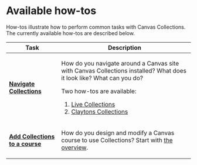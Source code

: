 # Available how-tos


How-tos illustrate how to perform common tasks with Canvas Collections. The currently available how-tos are described below.

| Task | Description |
| --- | --- |
| [**Navigate Collections**](./navigating/overview.md) | <p>How do you navigate around a Canvas site with Canvas Collections installed? What does it look like? What can you do? </p> <p>Two how-tos are available:</p> <ol> <li> [Live Collections](./navigating/navigating-live-collections.md) </li> <li> [Claytons Collections](navigating/navigating-claytons-collections.md) </li> </ol> |
| [**Add Collections to a course**](./new/overview.md) | <p>How do you design and modify a Canvas course to use Collections? Start with [the overview](./new/overview.md).</p> |


<!-- 
| 🚧 **Update Collections** | <p>Once Collections is configured, what are some [common update tasks](./changes/overview.md)? How do you do them?</p> |
| 🚧 **Collections & course copy** | <p>Does Collections work when you copy a course? [How](./course-copy/process.md)? </p> |


-->


